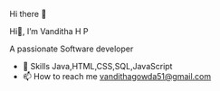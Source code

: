Hi there 👋

Hi👋, I’m Vanditha H P

A passionate Software developer
- 💬 Skills Java,HTML,CSS,SQL,JavaScript
- 📫 How to reach me vandithagowda51@gmail.com


<!---
vandithahp123/vandithahp123 is a ✨ special ✨ repository because its `README.md` (this file) appears on your GitHub profile.
You can click the Preview link to take a look at your changes.
--->
